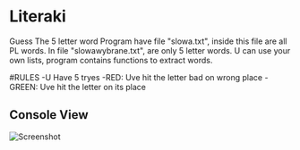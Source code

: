 # Literaki
 Guess The 5 letter word
 Program have file "slowa.txt", inside this file are all PL words.
 In file "slowawybrane.txt", are only 5 letter words.
 U can use your own lists, program contains functions to extract words.

 #RULES
 -U Have 5 tryes
 -RED: Uve hit the letter bad on wrong place 
 -GREEN: Uve hit the letter on its place 
 
 ## Console View
 
 ![Screenshot](img/ConsolePhoto.png) 

 

